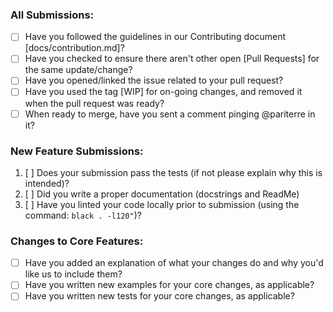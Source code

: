 ### All Submissions:

* [ ] Have you followed the guidelines in our Contributing document [docs/contribution.md]?
* [ ] Have you checked to ensure there aren't other open [Pull Requests] for the same update/change?
* [ ] Have you opened/linked the issue related to your pull request?
* [ ] Have you used the tag [WIP] for on-going changes, and removed it when the pull request was ready?
* [ ] When ready to merge, have you sent a comment pinging @pariterre in it?

### New Feature Submissions:

1. [ ] Does your submission pass the tests (if not please explain why this is intended)?
2. [ ] Did you write a proper documentation (docstrings and ReadMe)
3. [ ] Have you linted your code locally prior to submission (using the command: `black . -l120"`)?

### Changes to Core Features:

* [ ] Have you added an explanation of what your changes do and why you'd like us to include them?
* [ ] Have you written new examples for your core changes, as applicable?
* [ ] Have you written new tests for your core changes, as applicable?
